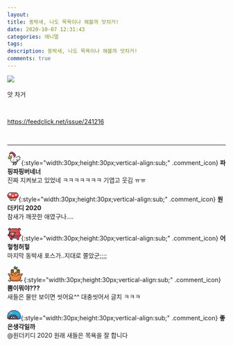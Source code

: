 ```yaml
---
layout: 
title: 동박새, 나도 목욕이나 해볼까 앗차거!
date: 2020-10-07 12:31:43
categories: 애니멀
tags: 
description: 동박새, 나도 목욕이나 해볼까 앗차거!
comments: true
---
```


![](https://blog.kakaocdn.net/dn/c7vkGe/btqJ6cpuaKy/2NtL7aBRcceRkVUv5uvDk0/img.jpg)

앗 차거

​

<https://feedclick.net/issue/241216>

​

* * *

![comment](/assets/character/chicken.png){:style="width:30px;height:30px;vertical-align:sub;" .comment_icon} **파핑파핑버네너**  
진짜 지켜보고 있었네 ㅋㅋㅋㅋㅋㅋㅋ 기엽고 웃김 ㅠㅠ   
  
![comment](/assets/character/mushroom.png){:style="width:30px;height:30px;vertical-align:sub;" .comment_icon} **원더키디 2020**  
참새가 깨끗한 애였구나....   
  
![comment](/assets/character/pig.png){:style="width:30px;height:30px;vertical-align:sub;" .comment_icon} **어헣헝허헣**  
마지막 동박새 포스가..지대로 쫄았군;;;;   
  
![comment](/assets/character/bird.png){:style="width:30px;height:30px;vertical-align:sub;" .comment_icon} **뿜이뭐야???**  
새들은 물만 보이면 씻어요^^ 대충씻어서 글치 ㅋㅋㅋ   
  
![comment](/assets/character/turtle.png){:style="width:30px;height:30px;vertical-align:sub;" .comment_icon} **좋은생각일까**  
@원더키디 2020  원래 새들은 목욕을 잘 합니다   
  

